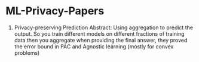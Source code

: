 # ML-Privacy-Papers
1. Privacy-preserving Prediction
Abstract: 
Using aggregation to predict the output. So you train different models on different fractions of training data then you aggregate when providing the final answer, they proved the error bound in PAC and Agnostic learning (mostly for convex problems)
